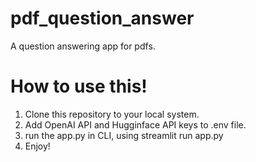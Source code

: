 # pdf_question_answer
A question answering app for pdfs.

# How to use this!
1. Clone this repository to your local system.
2. Add OpenAI API and Hugginface API keys to .env file.
3. run the app.py in CLI, using streamlit run app.py
4. Enjoy!

